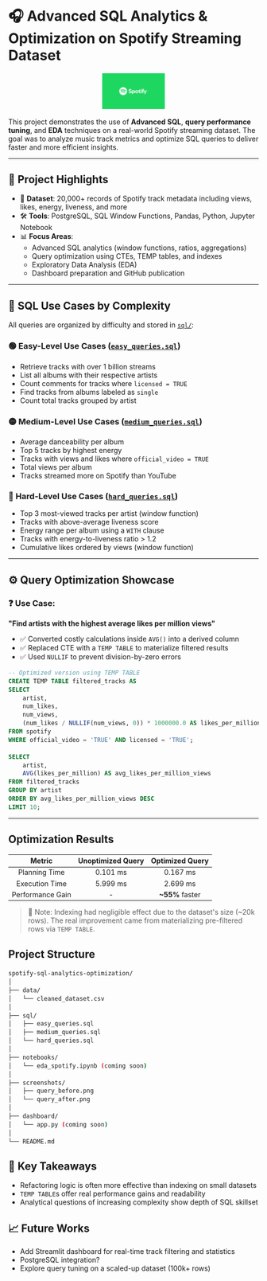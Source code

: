 # 🎧 Advanced SQL Analytics & Optimization on Spotify Streaming Dataset 

<p align="center">
  <img src="assets/spotify-bg.jpg" alt="Spotify Banner" width="25%">
</p>

This project demonstrates the use of **Advanced SQL**, **query performance tuning**, and **EDA** techniques on a real-world Spotify streaming dataset. The goal was to analyze music track metrics and optimize SQL queries to deliver faster and more efficient insights.

---

## 🚀 Project Highlights

- 📁 **Dataset**: 20,000+ records of Spotify track metadata including views, likes, energy, liveness, and more
- 🛠 **Tools**: PostgreSQL, SQL Window Functions, Pandas, Python, Jupyter Notebook
- 📊 **Focus Areas**:
  - Advanced SQL analytics (window functions, ratios, aggregations)
  - Query optimization using CTEs, TEMP tables, and indexes
  - Exploratory Data Analysis (EDA)
  - Dashboard preparation and GitHub publication

---

## 📌 SQL Use Cases by Complexity

All queries are organized by difficulty and stored in [`sql/`](./sql):

### 🟢 Easy-Level Use Cases ([`easy_queries.sql`](./sql/easy_queries.sql))
- Retrieve tracks with over 1 billion streams  
- List all albums with their respective artists  
- Count comments for tracks where `licensed = TRUE`  
- Find tracks from albums labeled as `single`  
- Count total tracks grouped by artist  

### 🟡 Medium-Level Use Cases ([`medium_queries.sql`](./sql/medium_queries.sql))
- Average danceability per album  
- Top 5 tracks by highest energy  
- Tracks with views and likes where `official_video = TRUE`  
- Total views per album  
- Tracks streamed more on Spotify than YouTube  

### 🔴 Hard-Level Use Cases ([`hard_queries.sql`](./sql/hard_queries.sql))
- Top 3 most-viewed tracks per artist (window function)  
- Tracks with above-average liveness score  
- Energy range per album using a `WITH` clause  
- Tracks with energy-to-liveness ratio > 1.2  
- Cumulative likes ordered by views (window function)  

---

## ⚙️ Query Optimization Showcase

### ❓ Use Case:
**"Find artists with the highest average likes per million views"**

- ✅ Converted costly calculations inside `AVG()` into a derived column
- ✅ Replaced CTE with a `TEMP TABLE` to materialize filtered results
- ✅ Used `NULLIF` to prevent division-by-zero errors

```sql
-- Optimized version using TEMP TABLE
CREATE TEMP TABLE filtered_tracks AS
SELECT 
    artist,
    num_likes,
    num_views,
    (num_likes / NULLIF(num_views, 0)) * 1000000.0 AS likes_per_million
FROM spotify
WHERE official_video = 'TRUE' AND licensed = 'TRUE';

SELECT 
    artist,
    AVG(likes_per_million) AS avg_likes_per_million_views
FROM filtered_tracks
GROUP BY artist
ORDER BY avg_likes_per_million_views DESC
LIMIT 10;
``` 

--- 

## Optimization Results 

| Metric | Unoptimized Query | Optimized Query | 
| :---: | :---: | :---: | 
| Planning Time | 0.101 ms | 0.167 ms | 
| Execution Time | 5.999 ms | 2.699 ms | 
| Performance Gain | - | **~55%** faster | 

> 📌 Note: Indexing had negligible effect due to the dataset's size (~20k rows). The real improvement came from materializing pre-filtered rows via `TEMP TABLE`. 

## Project Structure 

```bash 
spotify-sql-analytics-optimization/
│
├── data/
│   └── cleaned_dataset.csv
│
├── sql/
│   ├── easy_queries.sql
│   ├── medium_queries.sql
│   └── hard_queries.sql
│
├── notebooks/
│   └── eda_spotify.ipynb (coming soon)
│
├── screenshots/
│   ├── query_before.png
│   └── query_after.png
│
├── dashboard/
│   └── app.py (coming soon)
│
└── README.md
``` 

## 🧠 Key Takeaways
- Refactoring logic is often more effective than indexing on small datasets
- `TEMP TABLE`s offer real performance gains and readability
- Analytical questions of increasing complexity show depth of SQL skillset 

## 📈 Future Works
- Add Streamlit dashboard for real-time track filtering and statistics 
- PostgreSQL integration? 
- Explore query tuning on a scaled-up dataset (100k+ rows) 